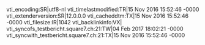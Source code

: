 vti_encoding:SR|utf8-nl
vti_timelastmodified:TR|15 Nov 2016 15:52:46 -0000
vti_extenderversion:SR|12.0.0.0
vti_cacheddtm:TX|15 Nov 2016 15:52:46 -0000
vti_filesize:IR|1042
vti_backlinkinfo:VX|
vti_syncofs_testbericht.square7.ch\:21:TW|04 Feb 2017 18:02:21 -0000
vti_syncwith_testbericht.square7.ch\:21:TX|15 Nov 2016 15:52:46 -0000
